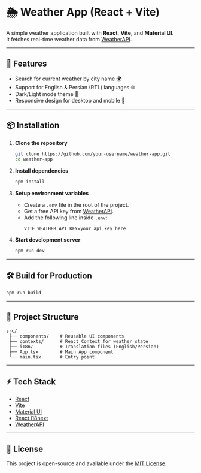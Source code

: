 # 🌦️ Weather App (React + Vite)

A simple weather application built with **React**, **Vite**, and **Material UI**.  
It fetches real-time weather data from [WeatherAPI](https://www.weatherapi.com/).

---

## 🚀 Features
- Search for current weather by city name 🌍  
- Support for English & Persian (RTL) languages 🌐  
- Dark/Light mode theme 🎨  
- Responsive design for desktop and mobile 📱  

---

## 📦 Installation

1. **Clone the repository**
   ```bash
   git clone https://github.com/your-username/weather-app.git
   cd weather-app
   ```

2. **Install dependencies**
   ```bash
   npm install
   ```

3. **Setup environment variables**
   - Create a `.env` file in the root of the project.  
   - Get a free API key from [WeatherAPI](https://www.weatherapi.com/).  
   - Add the following line inside `.env`:  
     ```env
     VITE_WEATHER_API_KEY=your_api_key_here
     ```

4. **Start development server**
   ```bash
   npm run dev
   ```

---

## 🛠️ Build for Production
```bash
npm run build
```

---

## 📂 Project Structure
```
src/
 ├── components/    # Reusable UI components
 ├── contexts/      # React Context for weather state
 ├── i18n/          # Translation files (English/Persian)
 ├── App.tsx        # Main App component
 └── main.tsx       # Entry point
```

---

## ⚡ Tech Stack
- [React](https://react.dev/)  
- [Vite](https://vitejs.dev/)  
- [Material UI](https://mui.com/)  
- [React i18next](https://react.i18next.com/)  
- [WeatherAPI](https://www.weatherapi.com/)  

---

## 📜 License
This project is open-source and available under the [MIT License](LICENSE).  
